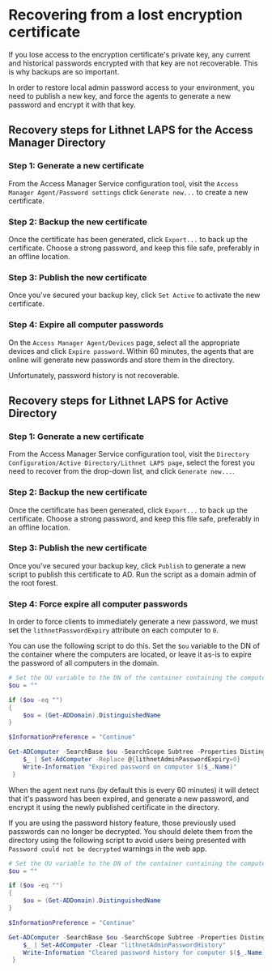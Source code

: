 # Recovering from a lost encryption certificate
If you lose access to the encryption certificate's private key, any current and historical passwords encrypted with that key are not recoverable. This is why backups are so important. 

In order to restore local admin password access to your environment, you need to publish a new key, and force the agents to generate a new password and encrypt it with that key.

## Recovery steps for Lithnet LAPS for the Access Manager Directory
### Step 1: Generate a new certificate
From the Access Manager Service configuration tool, visit the `Access Manager Agent/Password settings` click `Generate new...` to create a new certificate. 

### Step 2: Backup the new certificate
Once the certificate has been generated, click `Export...` to back up the certificate. Choose a strong password, and keep this file safe, preferably in an offline location.

### Step 3: Publish the new certificate
Once you've secured your backup key, click `Set Active` to activate the new certificate.

### Step 4: Expire all computer passwords
On the `Access Manager Agent/Devices` page, select all the appropriate devices and click `Expire password`. Within 60 minutes, the agents that are online will generate new passwords and store them in the directory.

Unfortunately, password history is not recoverable.

## Recovery steps for Lithnet LAPS for Active Directory

### Step 1: Generate a new certificate
From the Access Manager Service configuration tool, visit the `Directory Configuration/Active Directory/Lithnet LAPS page`, select the forest you need to recover from the drop-down list, and click `Generate new...`. 

### Step 2: Backup the new certificate
Once the certificate has been generated, click `Export...` to back up the certificate. Choose a strong password, and keep this file safe, preferably in an offline location.

### Step 3: Publish the new certificate
Once you've secured your backup key, click `Publish` to generate a new script to publish this certificate to AD. Run the script as a domain admin of the root forest.

### Step 4: Force expire all computer passwords
In order to force clients to immediately generate a new password, we must set the `lithnetPasswordExpiry` attribute on each computer to `0`. 

You can use the following script to do this. Set the `$ou` variable to the DN of the container where the computers are located, or leave it as-is to expire the password of all computers in the domain.

```PowerShell
# Set the OU variable to the DN of the container containing the computers that need their passwords reset, or leave it blank to reset all computers in the domain
$ou = ""

if ($ou -eq "")
{
    $ou = (Get-ADDomain).DistinguishedName
}

$InformationPreference = "Continue"

Get-ADComputer -SearchBase $ou -SearchScope Subtree -Properties DistinguishedName -LDAPFilter "(objectCategory=computer)" | % {
    $_ | Set-AdComputer -Replace @{lithnetAdminPasswordExpiry=0}
    Write-Information "Expired password on computer $($_.Name)"       
 }
 ```

When the agent next runs (by default this is every 60 minutes) it will detect that it's password has been expired, and generate a new password, and encrypt it using the newly published certificate in the directory.

If you are using the password history feature, those previously used passwords can no longer be decrypted. You should delete them from the directory using the following script to avoid users being presented with `Password could not be decrypted` warnings in the web app. 

```PowerShell
# Set the OU variable to the DN of the container containing the computers that need their password history cleared, or leave it blank to clear the history from all computers in the domain
$ou = ""

if ($ou -eq "")
{
    $ou = (Get-ADDomain).DistinguishedName
}

$InformationPreference = "Continue"

Get-ADComputer -SearchBase $ou -SearchScope Subtree -Properties DistinguishedName -LDAPFilter "(objectCategory=computer)" | % {
    $_ | Set-AdComputer -Clear "lithnetAdminPasswordHistory"
    Write-Information "Cleared password history for computer $($_.Name)"       
 }
 ```